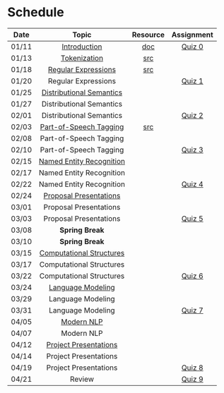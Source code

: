 # Schedule

|Date | Topic | Resource | Assignment |
|:---:|:---:|:---:|:---:|
|01/11| [Introduction](syllabus.md) | [doc](getting_started.md) | [Quiz 0](quiz/quiz0.md) |
|01/13| [Tokenization](tokenization.ipynb) | [src](../src/tokenization.py) |  |
|01/18| [Regular Expressions](regular_expressions.ipynb) | [src](../src/regular_expressions.py) |  |
|01/20| Regular Expressions |  | [Quiz 1](quiz/quiz1.md) |
|01/25| [Distributional Semantics]() |  |  |
|01/27| Distributional Semantics |  |  |
|02/01| Distributional Semantics |  | [Quiz 2]() |
|02/03| [Part-of-Speech Tagging](part_of_speech_tags.ipynb) | [src](../src/part_of_speech_tags.py) |  |
|02/08| Part-of-Speech Tagging |  |  |
|02/10| Part-of-Speech Tagging |  | [Quiz 3](quiz/quiz3.md) |
|02/15| [Named Entity Recognition](named_entity_recognition.ipynb) |  |  |
|02/17| Named Entity Recognition |  |  |
|02/22| Named Entity Recognition |  | [Quiz 4](quiz/quiz5.md) |
|02/24| [Proposal Presentations]() |  |  |
|03/01| Proposal Presentations |  |  |
|03/03| Proposal Presentations |  | [Quiz 5](quiz/quiz5.md) |
|03/08| **Spring Break** | | |
|03/10| **Spring Break** | | |
|03/15| [Computational Structures]() |  |  |
|03/17| Computational Structures |   |  |
|03/22| Computational Structures |  | [Quiz 6](quiz/quiz6.md) |
|03/24| [Language Modeling](language_modeling.pdf) |  |  |
|03/29| Language Modeling |  |  |
|03/31| Language Modeling |  | [Quiz 7](quiz/quiz7.md) |
|04/05| [Modern NLP]() |  |  |
|04/07| Modern NLP |  |  |
|04/12| [Project Presentations]() |  |  |
|04/14| Project Presentations |  |  |
|04/19| Project Presentations |  | [Quiz 8](quiz/quiz7.md) |
|04/21| Review |  | [Quiz 9](quiz/quiz7.md) |

<!--
0: 2
1: 7
2: 7
3: 7
4: 7
5: 3
6: 5
7: 5
8: 3
9: 4
-->
